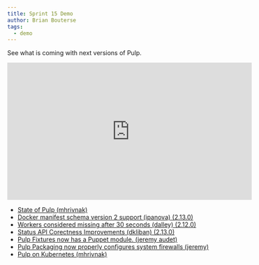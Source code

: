 ```yaml
---
title: Sprint 15 Demo
author: Brian Bouterse
tags:
  - demo
---
```


See what is coming with next versions of Pulp.

<iframe width="560" height="315" src="https://www.youtube.com/embed/LrYO4CXJ0qQ" frameborder="0" allowfullscreen></iframe>

* [State of Pulp (mhrivnak)](https://www.youtube.com/embed/LrYO4CXJ0qQ?t=0m52s)
* [Docker manifest schema version 2 support (ipanova) (2.13.0)](https://www.youtube.com/embed/LrYO4CXJ0qQ?t=3m19s)
* [Workers considered missing after 30 seconds (dalley) (2.12.0)](https://www.youtube.com/embed/LrYO4CXJ0qQ?t=17m30s)
* [Status API Corectness Improvements (dkliban) (2.13.0)](https://www.youtube.com/embed/LrYO4CXJ0qQ?t=21m50s)
* [Pulp Fixtures now has a Puppet module. (jeremy audet)](https://www.youtube.com/embed/LrYO4CXJ0qQ?t=29m30s)
* [Pulp Packaging now properly configures system firewalls (jeremy)](https://www.youtube.com/embed/LrYO4CXJ0qQ?t=34m35s)
* [Pulp on Kubernetes (mhrivnak)](https://www.youtube.com/embed/LrYO4CXJ0qQ?t=41m10s)
